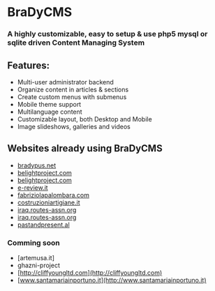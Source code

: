 # BraDyCMS
### A highly customizable, easy to setup & use php5 mysql or sqlite driven Content Managing System

## Features:

* Multi-user administrator backend
* Organize content in articles & sections
* Create custom menus with submenus
* Mobile theme support
* Multilanguage content
* Customizable layout, both Desktop and Mobile
* Image slideshows, galleries and videos


## Websites already using BraDyCMS

* [bradypus.net](http://bradypus.net)
* [belightproject.com](http://belightproject.com)
* [belightproject.com](http://belightproject.com) 
* [e-review.it](http://e-review.it)
* [fabriziolapalombara.com](http://fabriziolapalombara.com)
* [costruzioniartigiane.it](http://costruzioniartigiane.it)
* [iraq.routes-assn.org](http://iraq.routes-assn.org)
* [iraq.routes-assn.org](http://iraq.routes-assn.org)
* [pastandpresent.al](http://pastandpresent.al)

### Comming soon
* [artemusa.it]
* ghazni-project
* [http://cliffyoungltd.com](http://cliffyoungltd.com)
* [www.santamariainportuno.it](http://www.santamariainportuno.it)